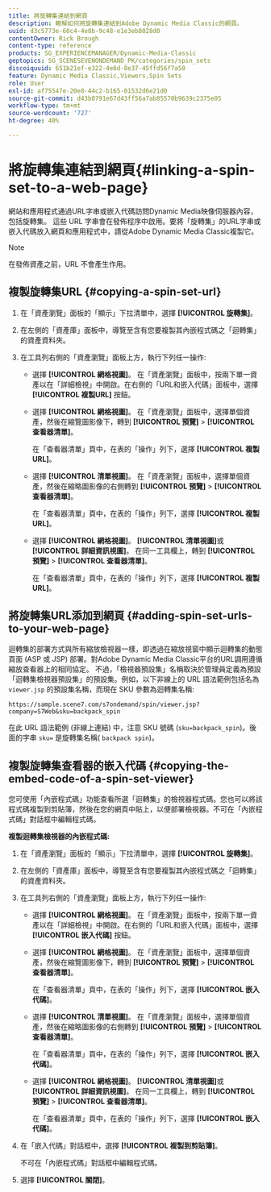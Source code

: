 ```yaml
---
title: 將旋轉集連結到網頁
description: 瞭解如何將旋轉集連結到Adobe Dynamic Media Classic的網頁。
uuid: d3c5773e-60c4-4e8b-9c48-e1e3eb8028d0
contentOwner: Rick Brough
content-type: reference
products: SG_EXPERIENCEMANAGER/Dynamic-Media-Classic
geptopics: SG_SCENESEVENONDEMAND_PK/categories/spin_sets
discoiquuid: 651b21ef-e322-4e6d-8e37-45ffd56f7a58
feature: Dynamic Media Classic,Viewers,Spin Sets
role: User
exl-id: af75547e-20e8-44c2-b165-01532d6e21d0
source-git-commit: d43b0791e67d43ff56a7ab85570b9639c2375e05
workflow-type: tm+mt
source-wordcount: '727'
ht-degree: 40%

---
```


# 將旋轉集連結到網頁{#linking-a-spin-set-to-a-web-page}

網站和應用程式通過URL字串或嵌入代碼訪問Dynamic Media映像伺服器內容，包括旋轉集。 這些 URL 字串會在發佈程序中啟用。要將「旋轉集」的URL字串或嵌入代碼放入網頁和應用程式中，請從Adobe Dynamic Media Classic複製它。

>[!NOTE]
>
>在發佈資產之前，URL 不會產生作用。

## 複製旋轉集URL {#copying-a-spin-set-url}

1. 在「資產瀏覽」面板的「顯示」下拉清單中，選擇 **[!UICONTROL 旋轉集]**。
1. 在左側的「資產庫」面板中，導覽至含有您要複製其內嵌程式碼之「迴轉集」的資產資料夾。
1. 在工具列右側的「資產瀏覽」面板上方，執行下列任一操作:

   * 選擇 **[!UICONTROL 網格視圖]**。 在「資產瀏覽」面板中，按兩下單一資產以在「詳細檢視」中開啟。在右側的「URL和嵌入代碼」面板中，選擇 **[!UICONTROL 複製URL]** 按鈕。
   * 選擇 **[!UICONTROL 網格視圖]**。 在「資產瀏覽」面板中，選擇單個資產，然後在縮覽圖影像下，轉到 **[!UICONTROL 預覽]** > **[!UICONTROL 查看器清單]**。

      在「查看器清單」頁中，在表的「操作」列下，選擇 **[!UICONTROL 複製URL]**。

   * 選擇 **[!UICONTROL 清單視圖]**。 在「資產瀏覽」面板中，選擇單個資產，然後在縮略圖影像的右側轉到 **[!UICONTROL 預覽]** > **[!UICONTROL 查看器清單]**。

      在「查看器清單」頁中，在表的「操作」列下，選擇 **[!UICONTROL 複製URL]**。

   * 選擇 **[!UICONTROL 網格視圖]**。 **[!UICONTROL 清單視圖]**&#x200B;或 **[!UICONTROL 詳細資訊視圖]**。 在同一工具欄上，轉到 **[!UICONTROL 預覽]** > **[!UICONTROL 查看器清單]**。

      在「查看器清單」頁中，在表的「操作」列下，選擇 **[!UICONTROL 複製URL]**。

## 將旋轉集URL添加到網頁 {#adding-spin-set-urls-to-your-web-page}

迴轉集的部署方式與所有縮放檢視器一樣，即透過在縮放視窗中顯示迴轉集的動態頁面 (ASP 或 JSP) 部署。對Adobe Dynamic Media Classic平台的URL調用遵循縮放查看器上的相同協定。 不過，「檢視器預設集」名稱取決於管理員定義為預設「迴轉集檢視器預設集」的預設集。例如，以下非線上的 URL 語法範例包括名為 `viewer.jsp` 的預設集名稱，而現在 SKU 參數為迴轉集名稱:

```as3
https://sample.scene7.com/s7ondemand/spin/viewer.jsp?company=S7Web&sku=backpack_spin
```

在此 URL 語法範例 (非線上連結) 中，注意 SKU 號碼 (`sku=backpack_spin`)。後面的字串 `sku=` 是旋轉集名稱( `backpack spin`)。

## 複製旋轉集查看器的嵌入代碼 {#copying-the-embed-code-of-a-spin-set-viewer}

您可使用「內嵌程式碼」功能查看所選「迴轉集」的檢視器程式碼。您也可以將該程式碼複製到剪貼簿，然後在您的網頁中貼上，以便部署檢視器。不可在「內嵌程式碼」對話框中編輯程式碼。

**複製迴轉集檢視器的內嵌程式碼:**

1. 在「資產瀏覽」面板的「顯示」下拉清單中，選擇 **[!UICONTROL 旋轉集]**。
1. 在左側的「資產庫」面板中，導覽至含有您要複製其內嵌程式碼之「迴轉集」的資產資料夾。
1. 在工具列右側的「資產瀏覽」面板上方，執行下列任一操作:

   * 選擇 **[!UICONTROL 網格視圖]**。 在「資產瀏覽」面板中，按兩下單一資產以在「詳細檢視」中開啟。在右側的「URL和嵌入代碼」面板中，選擇 **[!UICONTROL 嵌入代碼]** 按鈕。
   * 選擇 **[!UICONTROL 網格視圖]**。 在「資產瀏覽」面板中，選擇單個資產，然後在縮覽圖影像下，轉到 **[!UICONTROL 預覽]** > **[!UICONTROL 查看器清單]**。

      在「查看器清單」頁中，在表的「操作」列下，選擇 **[!UICONTROL 嵌入代碼]**。

   * 選擇 **[!UICONTROL 清單視圖]**。 在「資產瀏覽」面板中，選擇單個資產，然後在縮略圖影像的右側轉到 **[!UICONTROL 預覽]** > **[!UICONTROL 查看器清單]**。

      在「查看器清單」頁中，在表的「操作」列下，選擇 **[!UICONTROL 嵌入代碼]**。

   * 選擇 **[!UICONTROL 網格視圖]**。 **[!UICONTROL 清單視圖]**&#x200B;或 **[!UICONTROL 詳細資訊視圖]**。 在同一工具欄上，轉到 **[!UICONTROL 預覽]** > **[!UICONTROL 查看器清單]**。

      在「查看器清單」頁中，在表的「操作」列下，選擇 **[!UICONTROL 嵌入代碼]**。

1. 在「嵌入代碼」對話框中，選擇 **[!UICONTROL 複製到剪貼簿]**。

   不可在「內嵌程式碼」對話框中編輯程式碼。

1. 選擇 **[!UICONTROL 關閉]**。
